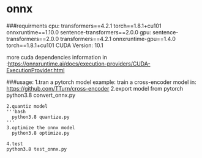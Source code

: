 # onnx
###requirments
    cpu:
        transformers==4.2.1
        torch==1.8.1+cu101
        onnxruntime==1.10.0
        sentence-transformers==2.0.0
    gpu:
        sentence-transformers==2.0.0
        transformers==4.2.1
        onnxruntime-gpu==1.4.0
        torch==1.8.1+cu101
        CUDA Version: 10.1

more cuda dependencies information in :https://onnxruntime.ai/docs/execution-providers/CUDA-ExecutionProvider.html


###usage:
    1.tran a pytorch model 
      example:
        train a cross-encoder model in: https://github.com/TTurn/cross-encoder
    2.export model from pytorch
      python3.8 convert_onnx.py
    
    2.quantiz model
    '''bash
      python3.8 quantize.py
    '''
    3.optimize the onnx model
      python3.8 optimize.py

    4.test 
    python3.8 test_onnx.py
